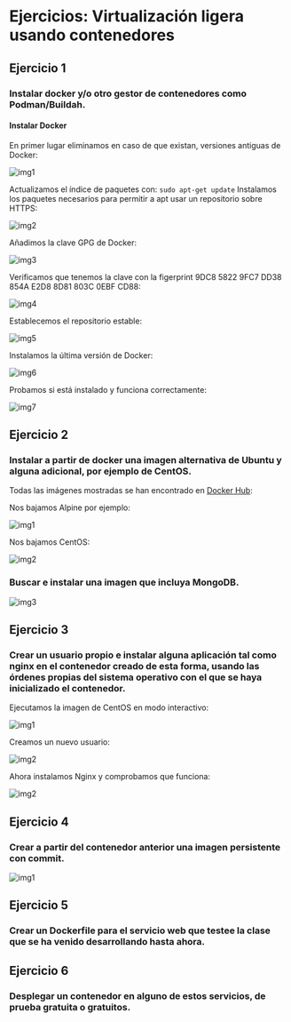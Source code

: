 # Ejercicios: Virtualización ligera usando contenedores
## Ejercicio 1
### Instalar docker y/o otro gestor de contenedores como Podman/Buildah.
#### Instalar Docker
En primer lugar eliminamos en caso de que existan, versiones antiguas de Docker:

![img1](https://github.com/antoniocuadros/ejercicios-apuntes-IV/blob/master/Ejercicios/Tema_3_Virtualizaci%C3%B3n_ligera_usando_contenedores/images/1.1.PNG)

Actualizamos el índice de paquetes con:
`sudo apt-get update`
Instalamos los paquetes necesarios para permitir a apt usar un repositorio sobre HTTPS:

![img2](https://github.com/antoniocuadros/ejercicios-apuntes-IV/blob/master/Ejercicios/Tema_3_Virtualizaci%C3%B3n_ligera_usando_contenedores/images/1.2.PNG)

Añadimos la clave GPG de Docker:

![img3](https://github.com/antoniocuadros/ejercicios-apuntes-IV/blob/master/Ejercicios/Tema_3_Virtualizaci%C3%B3n_ligera_usando_contenedores/images/1.3.PNG)

Verificamos que tenemos la clave con la figerprint 9DC8 5822 9FC7 DD38 854A  E2D8 8D81 803C 0EBF CD88:

![img4](https://github.com/antoniocuadros/ejercicios-apuntes-IV/blob/master/Ejercicios/Tema_3_Virtualizaci%C3%B3n_ligera_usando_contenedores/images/1.4.PNG)

Establecemos el repositorio estable:

![img5](https://github.com/antoniocuadros/ejercicios-apuntes-IV/blob/master/Ejercicios/Tema_3_Virtualizaci%C3%B3n_ligera_usando_contenedores/images/1.5.PNG)

Instalamos la última versión de Docker:

![img6](https://github.com/antoniocuadros/ejercicios-apuntes-IV/blob/master/Ejercicios/Tema_3_Virtualizaci%C3%B3n_ligera_usando_contenedores/images/1.6.PNG)

Probamos si está instalado y funciona correctamente:

![img7](https://github.com/antoniocuadros/ejercicios-apuntes-IV/blob/master/Ejercicios/Tema_3_Virtualizaci%C3%B3n_ligera_usando_contenedores/images/1.7.PNG)



## Ejercicio 2
### Instalar a partir de docker una imagen alternativa de Ubuntu y alguna adicional, por ejemplo de CentOS.

Todas las imágenes mostradas se han encontrado en [Docker Hub](https://hub.docker.com/):

Nos bajamos Alpine por ejemplo:

![img1](https://github.com/antoniocuadros/ejercicios-apuntes-IV/blob/master/Ejercicios/Tema_3_Virtualizaci%C3%B3n_ligera_usando_contenedores/images/2.1.png)

Nos bajamos CentOS:

![img2](https://github.com/antoniocuadros/ejercicios-apuntes-IV/blob/master/Ejercicios/Tema_3_Virtualizaci%C3%B3n_ligera_usando_contenedores/images/2.2.png)

### Buscar e instalar una imagen que incluya MongoDB.

![img3](https://github.com/antoniocuadros/ejercicios-apuntes-IV/blob/master/Ejercicios/Tema_3_Virtualizaci%C3%B3n_ligera_usando_contenedores/images/2.3.png)

## Ejercicio 3
### Crear un usuario propio e instalar alguna aplicación tal como nginx en el contenedor creado de esta forma, usando las órdenes propias del sistema operativo con el que se haya inicializado el contenedor.

Ejecutamos la imagen de CentOS en modo interactivo:

![img1](https://github.com/antoniocuadros/ejercicios-apuntes-IV/blob/master/Ejercicios/Tema_3_Virtualizaci%C3%B3n_ligera_usando_contenedores/images/3.1.png)

Creamos un nuevo usuario:

![img2](https://github.com/antoniocuadros/ejercicios-apuntes-IV/blob/master/Ejercicios/Tema_3_Virtualizaci%C3%B3n_ligera_usando_contenedores/images/3.2.png)


Ahora instalamos Nginx y comprobamos que funciona:


![img2](https://github.com/antoniocuadros/ejercicios-apuntes-IV/blob/master/Ejercicios/Tema_3_Virtualizaci%C3%B3n_ligera_usando_contenedores/images/3.3.png)

## Ejercicio 4
### Crear a partir del contenedor anterior una imagen persistente con commit.

![img1](https://github.com/antoniocuadros/ejercicios-apuntes-IV/blob/master/Ejercicios/Tema_3_Virtualizaci%C3%B3n_ligera_usando_contenedores/images/4.1.png)

## Ejercicio 5
### Crear un Dockerfile para el servicio web que testee la clase que se ha venido desarrollando hasta ahora.

## Ejercicio 6
### Desplegar un contenedor en alguno de estos servicios, de prueba gratuita o gratuitos.
